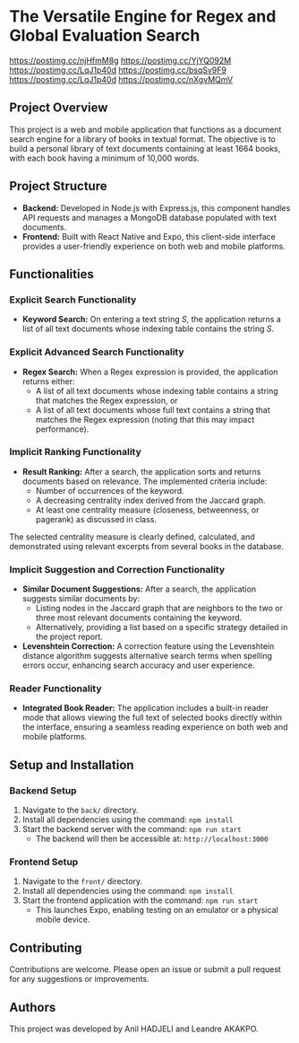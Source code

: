 # The Versatile Engine for Regex and Global Evaluation Search

https://postimg.cc/njHfmM8g
https://postimg.cc/YjYQ092M
https://postimg.cc/LqJ1p40d
https://postimg.cc/bsqSv9F9
https://postimg.cc/LqJ1p40d
https://postimg.cc/nXgvMQmV


## Project Overview

This project is a web and mobile application that functions as a document search engine for a library of books in textual format. The objective is to build a personal library of text documents containing at least 1664 books, with each book having a minimum of 10,000 words.

## Project Structure

- **Backend:** Developed in Node.js with Express.js, this component handles API requests and manages a MongoDB database populated with text documents.
- **Frontend:** Built with React Native and Expo, this client-side interface provides a user-friendly experience on both web and mobile platforms.

## Functionalities

### Explicit Search Functionality
- **Keyword Search:** On entering a text string *S*, the application returns a list of all text documents whose indexing table contains the string *S*.

### Explicit Advanced Search Functionality
- **Regex Search:** When a Regex expression is provided, the application returns either:
  - A list of all text documents whose indexing table contains a string that matches the Regex expression, or
  - A list of all text documents whose full text contains a string that matches the Regex expression (noting that this may impact performance).

### Implicit Ranking Functionality
- **Result Ranking:** After a search, the application sorts and returns documents based on relevance. The implemented criteria include:
  - Number of occurrences of the keyword.
  - A decreasing centrality index derived from the Jaccard graph.
  - At least one centrality measure (closeness, betweenness, or pagerank) as discussed in class.
  
The selected centrality measure is clearly defined, calculated, and demonstrated using relevant excerpts from several books in the database.

### Implicit Suggestion and Correction Functionality
- **Similar Document Suggestions:** After a search, the application suggests similar documents by:
  - Listing nodes in the Jaccard graph that are neighbors to the two or three most relevant documents containing the keyword.
  - Alternatively, providing a list based on a specific strategy detailed in the project report.
- **Levenshtein Correction:** A correction feature using the Levenshtein distance algorithm suggests alternative search terms when spelling errors occur, enhancing search accuracy and user experience.

### Reader Functionality
- **Integrated Book Reader:** The application includes a built-in reader mode that allows viewing the full text of selected books directly within the interface, ensuring a seamless reading experience on both web and mobile platforms.

## Setup and Installation

### Backend Setup
1. Navigate to the `back/` directory.
2. Install all dependencies using the command: `npm install`
3. Start the backend server with the command: `npm run start`
   - The backend will then be accessible at: `http://localhost:3000`

### Frontend Setup
1. Navigate to the `front/` directory.
2. Install all dependencies using the command: `npm install`
3. Start the frontend application with the command: `npm run start`
   - This launches Expo, enabling testing on an emulator or a physical mobile device.

## Contributing

Contributions are welcome. Please open an issue or submit a pull request for any suggestions or improvements.

## Authors

This project was developed by Anil HADJELI and Leandre AKAKPO.
